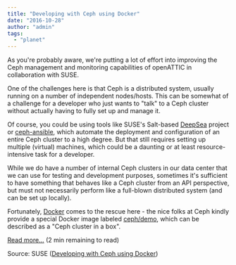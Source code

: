 ```yaml
---
title: "Developing with Ceph using Docker"
date: "2016-10-28"
author: "admin"
tags: 
  - "planet"
---
```


As you're probably aware, we're putting a lot of effort into improving the Ceph management and monitoring capabilities of openATTIC in collaboration with SUSE.

One of the challenges here is that Ceph is a distributed system, usually running on a number of independent nodes/hosts. This can be somewhat of a challenge for a developer who just wants to "talk" to a Ceph cluster without actually having to fully set up and manage it.

Of course, you could be using tools like SUSE's Salt-based [DeepSea](https://github.com/SUSE/DeepSea) project or [ceph-ansible](https://github.com/ceph/ceph-ansible), which automate the deployment and configuration of an entire Ceph cluster to a high degree. But that still requires setting up multiple (virtual) machines, which could be a daunting or at least resource-intensive task for a developer.

While we do have a number of internal Ceph clusters in our data center that we can use for testing and development purposes, sometimes it's sufficient to have something that behaves like a Ceph cluster from an API perspective, but must not necessarily perform like a full-blown distributed system (and can be set up locally).

Fortunately, [Docker](https://www.docker.com/) comes to the rescue here - the nice folks at Ceph kindly provide a special Docker image labeled [ceph/demo](https://hub.docker.com/r/ceph/demo/), which can be described as a "Ceph cluster in a box".

[Read more…](/posts/developing-with-ceph-using-docker/) (2 min remaining to read)

Source: SUSE ([Developing with Ceph using Docker](https://www.openattic.org/posts/developing-with-ceph-using-docker/))
